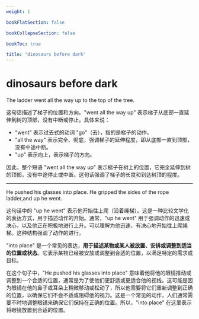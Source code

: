 ```yaml
---
weight: 1

bookFlatSection: false

bookCollapseSection: false

bookToc: true

title: "dinosaurs before dark"
---
```


# dinosaurs before dark

The ladder went all the way up to the top of the tree.

这句话描述了梯子的位置和方向。"went all the way up" 表示梯子从底部一直延伸到树的顶部，没有中断或停止。具体来说：

- "went" 表示过去式的动词 "go"（去），指的是梯子的动作。
- "all the way" 表示完全、彻底，强调梯子的延伸程度，即从底部一直到顶部，没有中途中断。
- "up" 表示向上，表示梯子的方向。

因此，整个短语 "went all the way up" 表示梯子在树上的位置，它完全延伸到树的顶部，没有中途停止或中断。这句话强调了梯子的长度和到达树顶的程度。

---

He pushed his glasses into place. He gripped the sides of the rope ladder,and up he went.

这句话中的 "up he went" 表示他开始往上爬（沿着绳梯）。这是一种比较文学化的表达方式，用于描述动作的开始。通常，"up he went" 用于强调动作的迅速或决心，以及他正在积极地进行上升。可以理解为他迅速、有决心地开始往上爬绳梯。这种结构强调了动作的进行。

"into place" 是一个常见的表达，**用于描述某物或某人被放置、安排或调整到适当的位置或状态**。它表示某物已经被安放或调整到合适的位置，以满足特定的需求或目标。

在这个句子中，"He pushed his glasses into place" 意味着他将他的眼镜推动或调整到一个合适的位置，通常是为了使他们更舒适或更适合他的视线。这可能是因为眼镜在他的鼻子或耳朵上稍微移动或松动了，所以他需要将它们重新调整到正确的位置，以确保它们不会不适或阻碍他的视力。这是一个常见的动作，人们通常需要不时地调整眼镜来确保它们保持在正确的位置。所以，"into place" 在这里表示将眼镜放置到合适的位置。



